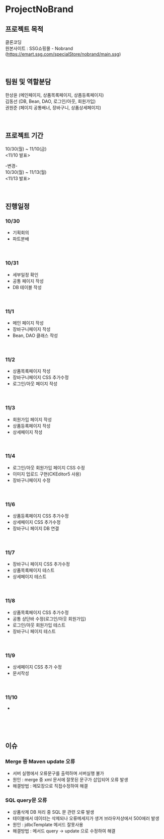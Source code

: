 # ProjectNoBrand

## 프로젝트 목적
  클론코딩  
  원본사이트 : SSG쇼핑몰 - Nobrand (https://emart.ssg.com/specialStore/nobrand/main.ssg)
<br><br><br>
## 팀원 및 역할분담
  한상윤 (메인페이지, 상품목록페이지, 상픔등록페이지)  
  김동선 (DB, Bean, DAO, 로그인/아웃, 회원가입)  
  권원준 (페이지 공통배너, 장바구니, 상품상세페이지)
<br><br><br>
## 프로젝트 기간
  10/30(월) ~ 11/10(금)  
  <11/10 발표>  
    
  -변경-  
  10/30(월) ~ 11/13(월)  
  <11/13 발표>
<br><br><br>
## 진행일정
### 10/30  
  * 기획회의  
  * 파트분배
<br><br><br>
### 10/31
  * 세부일정 확인  
  * 공통 페이지 작성  
  * DB 테이블 작성
<br><br><br>
### 11/1
  * 메인 페이지 작성
  * 장바구니페이지 작성  
  * Bean, DAO 클래스 작성
<br><br><br>  
### 11/2
  * 상품목록페이지 작성  
  * 장바구니페이지 CSS 추가수정
  * 로그인/아웃 페이지 작성
<br><br><br>  
### 11/3
  * 회원가입 페이지 작성
  * 상품등록페이지 작성
  * 상세페이지 작성 
<br><br><br>
### 11/4
  * 로그인/아웃 회원가입 페이지 CSS 수정
  * 이미지 업로드 구현(CKEditor5 사용)
  * 장바구니페이지 수정
<br><br><br> 
### 11/6
  * 상품등록페이지 CSS 추가수정
  * 상세페이지 CSS 추가수정
  * 장바구니 페이지 DB 연결
 <br><br><br>
### 11/7  
  * 장바구니 페이지 CSS 추가수정
  * 상품목록페이지 테스트
  * 상세페이지 테스트
<br><br><br>
### 11/8
  * 상품목록페이지 CSS 추가수정
  * 공통 상단바 수정(로그인/아웃 회원가입)
  * 로그인/아웃 회원가입 테스트
  * 장바구니 페이지 테스트
<br><br><br>
### 11/9
  * 상세페이지 CSS 추가 수정
  * 문서작성
<br><br><br>
### 11/10
  *
<br><br><br>
## 이슈
### Merge 중 Maven update 오류
  * 서버 실행에서 오류문구를 출력하며 서버실행 불가
  * 원인 : merge 중 xml 문서에 잘못된 문구가 삽입되어 오류 발생
  * 해결방법 : 메모장으로 직접수정하여 해결
   
### SQL query문 오류
  * 상품삭제 DB 처리 중 SQL 문 관련 오류 발생
  * 테이블에서 데이터는 삭제되나 오류메세지가 생겨 브라우저상에서 500에러 발생
  * 원인 : jdbcTemplate 메서드 잘못사용
  * 해결방법 : 메서드 query -> update 으로 수정하여 해결



  
